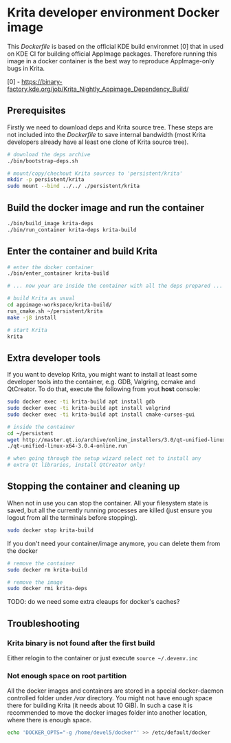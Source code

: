 # Krita developer environment Docker image

This *Dockerfile* is based on the official KDE build environmet [0]
that in used on KDE CI for building official AppImage packages.
Therefore running this image in a docker container is the best way
to reproduce AppImage-only bugs in Krita.

[0] - https://binary-factory.kde.org/job/Krita_Nightly_Appimage_Dependency_Build/

## Prerequisites

Firstly we need to download deps and Krita source tree. These steps are not
included into the *Dockerfile* to save internal bandwidth (most Krita
developers already have al least one clone of Krita source tree).

```bash
# download the deps archive
./bin/bootstrap-deps.sh

# mount/copy/chechout Krita sources to 'persistent/krita'
mkdir -p persistent/krita
sudo mount --bind ../../ ./persistent/krita
```

## Build the docker image and run the container

```bash
./bin/build_image krita-deps
./bin/run_container krita-deps krita-build
```

## Enter the container and build Krita

```bash
# enter the docker container
./bin/enter_container krita-build

# ... now your are inside the container with all the deps prepared ...

# build Krita as usual
cd appimage-workspace/krita-build/
run_cmake.sh ~/persistent/krita
make -j8 install

# start Krita
krita

```

## Extra developer tools

If you want to develop Krita, you might want to install at least some
developer tools into the container, e.g. GDB, Valgring, ccmake and QtCreator.
To do that, execute the following from yout **host** console:

```bash
sudo docker exec -ti krita-build apt install gdb
sudo docker exec -ti krita-build apt install valgrind
sudo docker exec -ti krita-build apt install cmake-curses-gui

# inside the container
cd ~/persistent
wget http://master.qt.io/archive/online_installers/3.0/qt-unified-linux-x64-3.0.4-online.run
./qt-unified-linux-x64-3.0.4-online.run

# when going through the setup wizard select not to install any
# extra Qt libraries, install QtCreator only!

```

## Stopping the container and cleaning up

When not in use you can stop the container. All your filesystem state is saved, but
all the currently running processes are killed (just ensure you logout from all the
terminals before stopping).

```bash
sudo docker stop krita-build
```

If you don't need your container/image anymore, you can delete them from the docker

```bash
# remove the container
sudo docker rm krita-build

# remove the image
sudo docker rmi krita-deps
```

TODO: do we need some extra cleaups for docker's caches?


## Troubleshooting

### Krita binary is not found after the first build

Either relogin to the container or just execute `source ~/.devenv.inc`


### Not enough space on root partition

All the docker images and containers are stored in a special docker-daemon controlled
folder under */var* directory. You might not have enough space there for building Krita
(it needs about 10 GiB). In such a case it is recommended to move the docker images
folder into another location, where there is enough space.

```bash
echo 'DOCKER_OPTS="-g /home/devel5/docker"' >> /etc/default/docker
```
